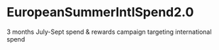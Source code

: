 # EuropeanSummerIntlSpend2.0
3 months July-Sept spend &amp; rewards campaign targeting international spend 
